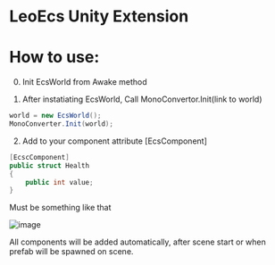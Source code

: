 # LeoEcs Unity Extension
# How to use:
0) Init EcsWorld from Awake method

1) After instatiating EcsWorld, Call MonoConvertor.Init(link to world)
```C#
world = new EcsWorld();
MonoConverter.Init(world);
```

2) Add to your component attribute [EcsComponent]
```C#
[EcscComponent]
public struct Health 
{ 
    public int value;
}
```
Must be something like that

![image](https://user-images.githubusercontent.com/37613162/115751740-24a8be00-a3a2-11eb-8f63-4788e3c3770d.png)

All components will be added automatically, after scene start or when prefab will be spawned on scene.
